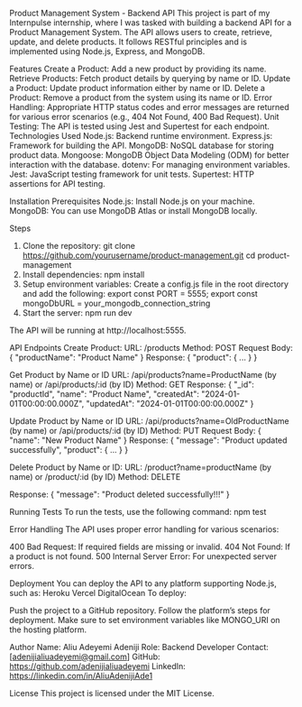 Product Management System - Backend API
This project is part of my Internpulse internship, where I was tasked with building a backend API for a Product Management System. The API allows users to create, retrieve, update, and delete products. It follows RESTful principles and is implemented using Node.js, Express, and MongoDB.

Features
Create a Product: Add a new product by providing its name.
Retrieve Products: Fetch product details by querying by name or ID.
Update a Product: Update product information either by name or ID.
Delete a Product: Remove a product from the system using its name or ID.
Error Handling: Appropriate HTTP status codes and error messages are returned for various error scenarios (e.g., 404 Not Found, 400 Bad Request).
Unit Testing: The API is tested using Jest and Supertest for each endpoint.
Technologies Used
Node.js: Backend runtime environment.
Express.js: Framework for building the API.
MongoDB: NoSQL database for storing product data.
Mongoose: MongoDB Object Data Modeling (ODM) for better interaction with the database.
dotenv: For managing environment variables.
Jest: JavaScript testing framework for unit tests.
Supertest: HTTP assertions for API testing.

Installation
Prerequisites
Node.js: Install Node.js on your machine.
MongoDB: You can use MongoDB Atlas or install MongoDB locally.

Steps
1. Clone the repository:
git clone https://github.com/yourusername/product-management.git
cd product-management
2. Install dependencies:
npm install
3. Setup environment variables:
Create a config.js file in the root directory and add the following:
export const PORT = 5555;
export const mongoDbURL = your_mongodb_connection_string
4. Start the server:
npm run dev

The API will be running at http://localhost:5555.

API Endpoints
Create Product: 
    URL: /products
    Method: POST
    Request Body:
        {
            "productName": "Product Name"
        }
    Response:
        {
            "product": { ... }
        }


Get Product by Name or ID
    URL: /api/products?name=ProductName (by name) or /api/products/:id (by ID)
    Method: GET
    Response:
        {
            "_id": "productId",
            "name": "Product Name",
            "createdAt": "2024-01-01T00:00:00.000Z",
            "updatedAt": "2024-01-01T00:00:00.000Z"
        }


Update Product by Name or ID
    URL: /api/products?name=OldProductName (by name) or /api/products/:id (by ID)
    Method: PUT
    Request Body:
        {
            "name": "New Product Name"
        }
    Response:
        {
            "message": "Product updated successfully",
            "product": { ... }
        }


Delete Product by Name or ID:
    URL: /product?name=productName (by name) or /product/:id (by ID)
    Method: DELETE

Response:
{
  "message": "Product deleted successfully!!!"
}


Running Tests
To run the tests, use the following command:
npm test


Error Handling
The API uses proper error handling for various scenarios:

400 Bad Request: If required fields are missing or invalid.
404 Not Found: If a product is not found.
500 Internal Server Error: For unexpected server errors.

Deployment
You can deploy the API to any platform supporting Node.js, such as:
Heroku
Vercel
DigitalOcean
To deploy:

Push the project to a GitHub repository.
Follow the platform’s steps for deployment.
Make sure to set environment variables like MONGO_URI on the hosting platform.

Author
Name: Aliu Adeyemi Adeniji
Role: Backend Developer
Contact: [adenijialiuadeyemi@gmail.com]
GitHub: https://github.com/adenijialiuadeyemi
LinkedIn: https://linkedin.com/in/AliuAdenijiAde1

License
This project is licensed under the MIT License.



